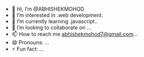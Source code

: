 - 👋 Hi, I’m @ABHISHEKMOHOD
- 👀 I’m interested in .web development.
- 🌱 I’m currently learning .javascript..
- 💞️ I’m looking to collaborate on ...
- 📫 How to reach me abhishekmohod7@gmail.com...
- 😄 Pronouns: ...
- ⚡ Fun fact: ...

<!---
ABHISHEKMOHOD/ABHISHEKMOHOD is a ✨ special ✨ repository because its `README.md` (this file) appears on your GitHub profile.
You can click the Preview link to take a look at your changes.
--->
